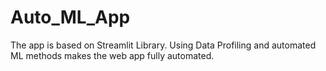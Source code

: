 # Auto_ML_App
The app is based on Streamlit Library. Using Data Profiling and automated ML methods makes the web app fully automated.
